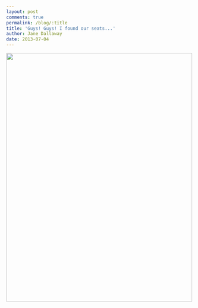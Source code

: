 ```yaml
---
layout: post
comments: true
permalink: /blog/:title
title: 'Guys! Guys! I found our seats...'
author: Jane Dallaway
date: 2013-07-04
---
```


<div><a href="http://static.skitters.dallaway.com/NAphoto.JPG"><img src="http://static.skitters.dallaway.com/NAphoto.JPG.500.JPG" width="500" height="669"/></a></div>


 
    
